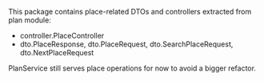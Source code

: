 This package contains place-related DTOs and controllers extracted from plan module:
- controller.PlaceController
- dto.PlaceResponse, dto.PlaceRequest, dto.SearchPlaceRequest, dto.NextPlaceRequest

PlanService still serves place operations for now to avoid a bigger refactor.